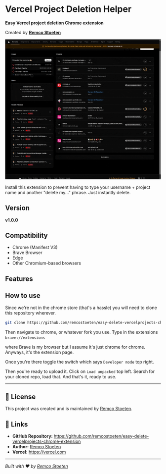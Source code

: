 # Vercel Project Deletion Helper

**Easy Vercel project deletion Chrome extension**

Created by [**Remco Stoeten**](https://github.com/remcostoeten)

![Demo](demo.gif)

Install this extension to prevent having to type your username + project name and another "delete my..." phrase. Just instantly delete.

## Version

**v1.0.0**

## Compatibility

- Chrome (Manifest V3)
- Brave Browser
- Edge
- Other Chromium-based browsers

## Features

## How to use

Since we're not in the chrome store (that's a hassle) you will need to clone this repository wherever.

```bash
git clone https://github.com/remcostoeten/easy-delete-vercelprojects-chrome-extension.git
```
Then navigate to chrome, or whatever fork you use. Type in the extensions `brave://extensions`

where Brave is my browser but I assume it's just chrome for chrome. Anyways, it's the extension page.

Once you're there toggle the switch which says `Developer mode` top right.

Then you're ready to upload it. Click on `Load unpacked` top left. Search for your cloned repo, load that. And that's it, ready to use.

---

## 📜 License

This project was created and is maintained by [Remco Stoeten](https://github.com/remcostoeten).

## 🔗 Links

- **GitHub Repository:** https://github.com/remcostoeten/easy-delete-vercelprojects-chrome-extension
- **Author:** [Remco Stoeten](https://github.com/remcostoeten)
- **Vercel:** https://vercel.com

---

*Built with ❤️ by [Remco Stoeten](https://github.com/remcostoeten)*
